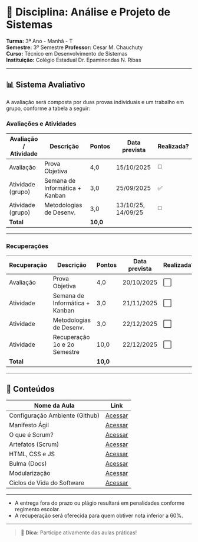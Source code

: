 # 📘 Disciplina: Análise e Projeto de Sistemas

**Turma:** 3ª Ano - Manhã - T  
**Semestre:** 3º Semestre
**Professor:** Cesar M. Chauchuty  
**Curso:** Técnico em Desenvolvimento de Sistemas  
**Instituição:** Colégio Estadual Dr. Epaminondas N. Ribas

---

## 📊 Sistema Avaliativo

A avaliação será composta por duas provas individuais e um trabalho em grupo, conforme a tabela a seguir:

### Avaliações e Atividades

| Avaliação / Atividade     | Descrição                        | Pontos   | Data prevista                     | Realizada?  |
|---------------------------|----------------------------------|----------|-----------------------------------|-------------|
| Avaliação                 | Prova Objetiva                   | 4,0      | 15/10/2025                        | ◻️          |
| Atividade (grupo)         | Semana de Informática + Kanban   | 3,0      | 25/09/2025                        | ✅          |
| Atividade (grupo)         | Metodologias de Desenv.          | 3,0      | 13/10/25, 14/09/25                | ◻️          |
| **Total**                 |                                  | **10,0** |                                   |             |

---

### Recuperações

| Recuperação               | Descrição                      | Pontos   | Data prevista | Realizada? |
|---------------------------|--------------------------------|----------|----------------|-----------|
| Avaliação                 | Prova Objetiva                 | 4,0      | 20/10/2025     | ⬜        |
| Atividade                 | Semana de Informática + Kanban | 3,0      | 21/11/2025     | ⬜        |
| Atividade                 | Metodologias de Desenv.        | 3,0      | 22/12/2025     | ⬜        |
| Atividade                 | Recuperação 1o e 2o Semestre   | 10,0     | 22/12/2025     | ⬜        |
| **Total**                 |                                | **10,0** |                |           |

---

## 🧪 Conteúdos

| Nome da Aula                   | Link                                                            |
|--------------------------------|-----------------------------------------------------------------|
| Configuração Ambiente (Github) | [Acessar](https://docs.github.com/pt/issues/planning-and-tracking-with-projects/creating-projects/creating-a-project) |
| Manifesto Ágil                 | [Acessar](https://agilemanifesto.org/iso/ptbr/manifesto.html) |
| O que é Scrum?                 | [Acessar](https://aws.amazon.com/pt/what-is/scrum/) |
| Artefatos (Scrum)              | [Acessar](https://aws.amazon.com/pt/what-is/scrum/#seo-faq-pairs#what-are-scrum-artifacts) |
| HTML, CSS e JS                 | [Acessar](https://www.alura.com.br/artigos/html-css-e-js-definicoes) |
| Bulma (Docs)                   | [Acessar](https://bulma.io/documentation/) |
| Modularização                  | [Acessar](https://gabrieluizramos.com.br/modulos-em-javascript) |
| Ciclos de Vida do Software     | [Acessar](https://www.devmedia.com.br/ciclos-de-vida-do-software/21099) |

---

- A entrega fora do prazo ou plágio resultará em penalidades conforme regimento escolar.
- A recuperação será oferecida para quem obtiver nota inferior a 60%.

---

> 📱 **Dica:** Participe ativamente das aulas práticas!
